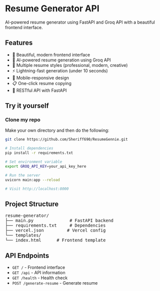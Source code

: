 # Resume Generator API

AI-powered resume generator using FastAPI and Groq API with a beautiful frontend interface.

## Features
- 🎯 Beautiful, modern frontend interface
- 🤖 AI-powered resume generation using Groq API
- 🎨 Multiple resume styles (professional, modern, creative)
- ⚡ Lightning-fast generation (under 10 seconds)
- 📱 Mobile-responsive design
- 📋 One-click resume copying
- 🔧 RESTful API with FastAPI

## Try it yourself
### Clone my repo

Make your own directory and then do the following:

```bash
git clone https://github.com/Sheriff690/ResumeGennie.git
```

```bash
# Install dependencies
pip install -r requirements.txt

# Set environment variable
export GROQ_API_KEY=your_api_key_here

# Run the server
uvicorn main:app --reload

# Visit http://localhost:8000
```

## Project Structure

<pre>resume-generator/
├── main.py              # FastAPI backend
├── requirements.txt     # Dependencies
├── vercel.json         # Vercel config
└── templates/
└── index.html      # Frontend template</pre>

## API Endpoints
- `GET /` - Frontend interface
- `GET /api` - API information
- `GET /health` - Health check
- `POST /generate-resume` - Generate resume

